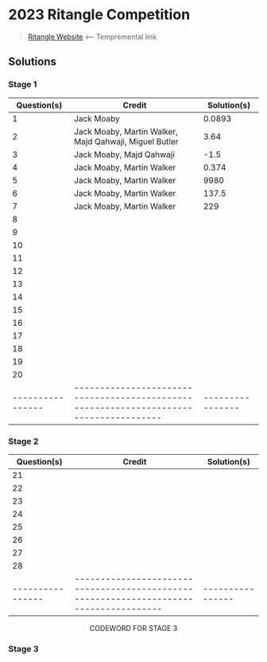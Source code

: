 # 2023 Ritangle Competition
> [Ritangle Website](https://mei.org.uk/ritangle/) ⟵ Tempremental link

## Solutions
### Stage 1
| Question(s)    | Credit                                                                               | Solution(s)    |
|----------------|--------------------------------------------------------------------------------------|----------------|
| 1              |  Jack Moaby                                                                          |  0.0893        |
| 2              |  Jack Moaby, Martin Walker, Majd Qahwaji, Miguel Butler                              |  3.64          |
| 3              |  Jack Moaby, Majd Qahwaji                                                            |  -1.5          |
| 4              |  Jack Moaby, Martin Walker                                                           |  0.374         |
| 5              |  Jack Moaby, Martin Walker                                                           |  9980          |
| 6              |  Jack Moaby, Martin Walker                                                           |  137.5         |
| 7              |  Jack Moaby, Martin Walker                                                           |  229           |
| 8              |                                                                                      |                |
| 9              |                                                                                      |                |
| 10             |                                                                                      |                |
| 11             |                                                                                      |                |
| 12             |                                                                                      |                |
| 13             |                                                                                      |                |
| 14             |                                                                                      |                |
| 15             |                                                                                      |                |
| 16             |                                                                                      |                |
| 17             |                                                                                      |                |
| 18             |                                                                                      |                |
| 19             |                                                                                      |                |
| 20             |                                                                                      |                |
|----------------|--------------------------------------------------------------------------------------|----------------|

### Stage 2
| Question(s)    | Credit                                                                               | Solution(s)    |
|----------------|--------------------------------------------------------------------------------------|----------------|
| 21             |                                                                                      |                |
| 22             |                                                                                      |                |
| 23             |                                                                                      |                |
| 24             |                                                                                      |                |
| 25             |                                                                                      |                |
| 26             |                                                                                      |                |
| 27             |                                                                                      |                |
| 28             |                                                                                      |                |
|----------------|--------------------------------------------------------------------------------------|----------------|

<p align="center">
    CODEWORD FOR STAGE 3
</p>

### Stage 3

